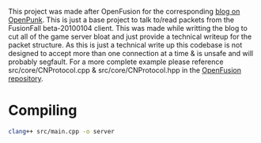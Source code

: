 This project was made after OpenFusion for the corresponding [blog on OpenPunk](https://openpunk.com/pages/fusionfall-openfusion/). This is just a base project to talk to/read packets from the FusionFall beta-20100104 client. This was made while writting the blog to cut all of the game server bloat and just provide a technical writeup for the packet structure. As this is just a technical write up this codebase is not designed to accept more than one connection at a time & is unsafe and will probably segfault. For a more complete example please reference src/core/CNProtocol.cpp & src/core/CNProtocol.hpp in the [OpenFusion repository](https://github.com/OpenFusionProject/OpenFusion/blob/master/src/core/CNProtocol.cpp).

# Compiling

```bash
clang++ src/main.cpp -o server
```
